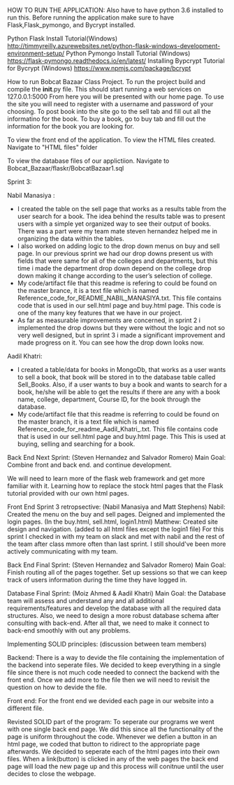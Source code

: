 HOW TO RUN THE APPLICATION:
Also have to have python 3.6 installed to run this.
Before running the application make sure to have Flask,Flask_pymongo, and Bycrypt installed.

Python Flask Install Tutorial(Windows)
	http://timmyreilly.azurewebsites.net/python-flask-windows-development-environment-setup/
Python Pymongo Install Tutorial (Windows)
	https://flask-pymongo.readthedocs.io/en/latest/
Installing Bypcrypt Tutorial for Bycrypt (Windows)
	https://www.npmjs.com/package/bcrypt

How to run Bobcat Bazaar Class Project.
	To run the project build and compile the __init__.py file. This should start running a web services on 127.0.0.1:5000
	From here you will be presented with our home page. To use the site you will need to register with a username and password of your choosing. To post book into the site go to the sell tab and fill out all the informatino for the book. To buy a book, go to buy tab and fill out the information for the book you are looking for. 


To view the front end of the application.
To view the HTML files created. Navigate to "HTML files" folder

To view the database files of our applictiion.
Navigate to Bobcat_Bazaar/flaskr/BobcatBazaar1.sql


Sprint 3:

  Nabil Manasiya :
- I created the table on the sell page that works as a results table from the user search for a book. 
  The idea behind the results table was to present users with a simple yet organized way to see their output of books. 
  There was a part were my team mate steven hernandez helped me in organizing the data within the tables.
- I also worked on adding logic to the drop down menus on buy and sell page. In our previous sprint we had our drop downs
  present us with fields that were same for all of the colleges and departments, but this time i made the department drop
  down depend on the college drop down making it change according to the user’s selection of college.
- My code/artifact file that this readme is refering to could be found on the master brance, it is a text file which is named
  Reference_code_for_README_NABIL_MANASIYA.txt. This file contains code that is used in our sell.html page and buy.html page.
  This code is one of the many key features that we have in our project.
- As far as measurable improvements are concerned, in sprint 2 i implemented the drop downs but they were without the logic and
  not so very well designed, but in sprint 3 i made a significant improvement and made progress on it. You can see how the drop
  down looks now.
  
 Aadil Khatri:
- I created a table/data for books in MongoDb, that works as a user wants to sell a book, that book will be stored in to the 
database table called Sell_Books. Also, if a user wants to buy a book and wants to search for a book, he/she will be able to get 
the results if there are any with a book name, college, department, Course ID, for the book through the database.
- My code/artifact file that this readme is referring to could be found on the master branch, it is a text file which is named 
Reference_code_for_readme_Aadil_Khatri_.txt. This file contains code that is used in our sell.html page and buy.html page. 
This This is used at buying, selling and searching for a book.


	
Back End Next Sprint:
(Steven Hernandez and Salvador Romero)
Main Goal: Combine front and back end.
and continue development.

We will need to learn more of the flask
web framework and get more familiar with it.
Learning how to replace the stock html pages 
that the Flask tutorial provided with our own 
html pages.

Front End Sprint 3 retropsective:
(Nabil Manasiya and Matt Stephens)
Nabil: Created the menu on the buy and sell pages. Deigned and implemented the login pages. (In the buy.html, sell.html, login1.html)
Matthew: Created site design and navigation. (added to all html files except the login1 file)
	For this sprint I checked in with my team on slack and met with nabil and the rest of the team after class mmore often than last 	sprint. I still should've been more actively communicating with my team.

Back End Final Sprint:
(Steven Hernandez and Salvador Romero)
Main Goal: Finish routing all of the pages together. 
Set up sessions so that we can keep track of users information during 
the time they have logged in.

Database Final Sprint:
(Moiz Ahmed & Aadil Khatri)
Main Goal: the Database team will assess and understand any and all additional requirements/features and develop the database with all the required data structures. Also, we need to design a more robust database schema after consulting with back-end. After all that, we need to make it connect to back-end smoothly with out any problems.

Implementing SOLID principles:
(discussion between team members)

Backend:
There is a way to devide the file containing the implementation of the backend into seperate files. We decided to keep everything in a single file since there is not much code needed to connect the backend with the front end. Once we add more to the file then we will need to revisit the question on how to devide the file. 

Front end:
For the front end we devided each page in our website into a different file.


Revisted SOLID part of the program:
	To seperate our programs we went with one single back end page. We did this since all the functionality of the page is uniform throughout the code. Whenever we defien a button in an html page, we coded that button to ridirect to the appropriate page afterwards. We decided to seperate each of the html pages into their own files. When a link(button) is clicked in any of the web pages the back end page will load the new page up and this process will conitnue until the user decides to close the webpage. 
